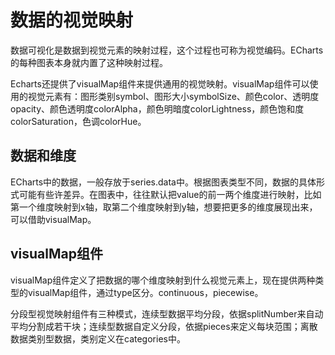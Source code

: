# 数据的视觉映射

数据可视化是数据到视觉元素的映射过程，这个过程也可称为视觉编码。ECharts的每种图表本身就内置了这种映射过程。

Echarts还提供了visualMap组件来提供通用的视觉映射。visualMap组件可以使用的视觉元素有：图形类别symbol、图形大小symbolSize、颜色color、透明度opacity、颜色透明度colorAlpha，颜色明暗度colorLightness，颜色饱和度colorSaturation，色调colorHue。

## 数据和维度

ECharts中的数据，一般存放于series.data中。根据图表类型不同，数据的具体形式可能有些许差异。在图表中，往往默认把value的前一两个维度进行映射，比如第一个维度映射到x轴，取第二个维度映射到y轴，想要把更多的维度展现出来，可以借助visualMap。

## visualMap组件

visualMap组件定义了把数据的哪个维度映射到什么视觉元素上，现在提供两种类型的visualMap组件，通过type区分。continuous，piecewise。

分段型视觉映射组件有三种模式，连续型数据平均分段，依据splitNumber来自动平均分割成若干块；连续型数据自定义分段，依据pieces来定义每块范围；离散数据类别型数据，类别定义在categories中。



